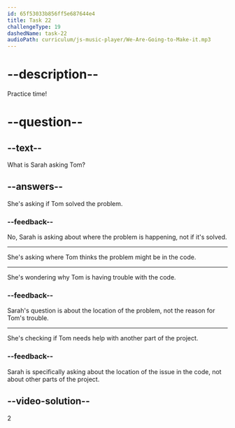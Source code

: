 ```yaml
---
id: 65f53033b856ff5e687644e4
title: Task 22
challengeType: 19
dashedName: task-22
audioPath: curriculum/js-music-player/We-Are-Going-to-Make-it.mp3
---
```


<!--
AUDIO REFERENCE: 
Sarah: Where does it seem to be happening?
-->

# --description--

Practice time! 

# --question--

## --text--

What is Sarah asking Tom?

## --answers--

She's asking if Tom solved the problem.

### --feedback--

No, Sarah is asking about where the problem is happening, not if it's solved.

---

She's asking where Tom thinks the problem might be in the code.

---

She's wondering why Tom is having trouble with the code.

### --feedback--

Sarah's question is about the location of the problem, not the reason for Tom's trouble.

---

She's checking if Tom needs help with another part of the project.

### --feedback--

Sarah is specifically asking about the location of the issue in the code, not about other parts of the project.

## --video-solution--

2
